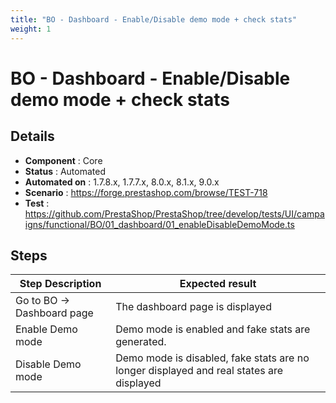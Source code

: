 ```yaml
---
title: "BO - Dashboard - Enable/Disable demo mode + check stats"
weight: 1
---
```


# BO - Dashboard - Enable/Disable demo mode + check stats
## Details
* **Component** : Core
* **Status** : Automated
* **Automated on** : 1.7.8.x, 1.7.7.x, 8.0.x, 8.1.x, 9.0.x
* **Scenario** : https://forge.prestashop.com/browse/TEST-718
* **Test** : https://github.com/PrestaShop/PrestaShop/tree/develop/tests/UI/campaigns/functional/BO/01_dashboard/01_enableDisableDemoMode.ts

## Steps
| Step Description | Expected result |
| ----- | ----- |
| Go to BO -> Dashboard page | The dashboard page is displayed |
| Enable Demo mode | Demo mode is enabled and fake stats are generated. |
| Disable Demo mode | Demo mode is disabled, fake stats are no longer displayed and real states are displayed |